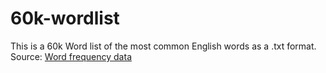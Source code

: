 # 60k-wordlist
This is a 60k Word list of the most common English words as a .txt format.
Source: [Word frequency data](https://www.wordfrequency.info/intro.asp)
